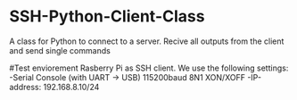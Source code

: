 # SSH-Python-Client-Class
A class for Python to connect to a server. Recive all outputs from the client and send single commands

#Test enviorement
Rasberry Pi as SSH client.
We use the following settings:
-Serial Console (with UART -> USB) 115200baud 8N1 XON/XOFF
-IP-address: 192.168.8.10/24
